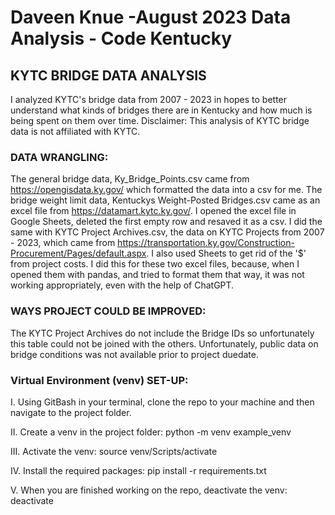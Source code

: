 # Daveen Knue -August 2023 Data Analysis - Code Kentucky
## KYTC BRIDGE DATA ANALYSIS
I analyzed KYTC's bridge data from 2007 - 2023 in hopes to better understand what kinds of bridges there are in Kentucky and how much is being spent on them over time.
    Disclaimer: This analysis of KYTC bridge data is not affiliated with KYTC.

### DATA WRANGLING:
The general bridge data, Ky_Bridge_Points.csv came from https://opengisdata.ky.gov/ which formatted the data into a csv for me. The bridge weight limit data, Kentuckys Weight-Posted Bridges.csv came as an excel file from https://datamart.kytc.ky.gov/. I opened the excel file in Google Sheets, deleted the first empty row and resaved it as a csv. I did the same with KYTC Project Archives.csv, the data on KYTC Projects from 2007  - 2023, which came from https://transportation.ky.gov/Construction-Procurement/Pages/default.aspx. I also used Sheets to get rid of the '$' from project costs. I did this for these two excel files, because, when I opened them with pandas, and tried to format them that way, it was not working appropriately, even with the help of ChatGPT. 

### WAYS PROJECT COULD BE IMPROVED:
The KYTC Project Archives do not include the Bridge IDs so unfortunately this table could not be joined with the others.
Unfortunately, public data on bridge conditions was not available prior to project duedate.

### Virtual Environment (venv) SET-UP:
I. Using GitBash in your terminal, clone the repo to your machine and then navigate to the project folder.

II. Create a venv in the project folder:
python -m venv example_venv

III. Activate the venv:
source venv/Scripts/activate

IV. Install the required packages:
pip install -r requirements.txt

V. When you are finished working on the repo, deactivate the venv:
deactivate